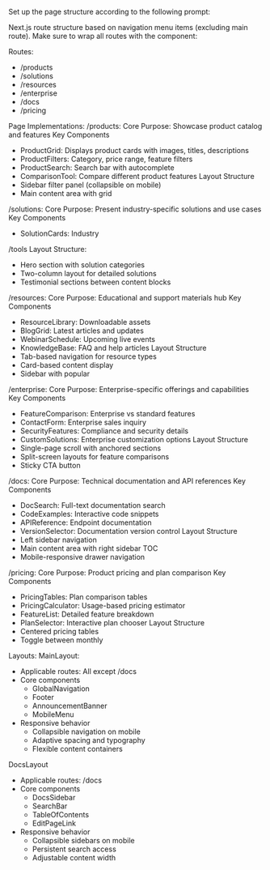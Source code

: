 Set up the page structure according to the following prompt:
   
<page-structure-prompt>
Next.js route structure based on navigation menu items (excluding main route). Make sure to wrap all routes with the component:

Routes:
- /products
- /solutions
- /resources
- /enterprise
- /docs
- /pricing

Page Implementations:
/products:
Core Purpose: Showcase product catalog and features
Key Components
- ProductGrid: Displays product cards with images, titles, descriptions
- ProductFilters: Category, price range, feature filters
- ProductSearch: Search bar with autocomplete
- ComparisonTool: Compare different product features
Layout Structure
- Sidebar filter panel (collapsible on mobile)
- Main content area with grid

/solutions:
Core Purpose: Present industry-specific solutions and use cases
Key Components
- SolutionCards: Industry

/tools
Layout Structure:
- Hero section with solution categories
- Two-column layout for detailed solutions
- Testimonial sections between content blocks

/resources:
Core Purpose: Educational and support materials hub
Key Components
- ResourceLibrary: Downloadable assets
- BlogGrid: Latest articles and updates
- WebinarSchedule: Upcoming live events
- KnowledgeBase: FAQ and help articles
Layout Structure
- Tab-based navigation for resource types
- Card-based content display
- Sidebar with popular

/enterprise:
Core Purpose: Enterprise-specific offerings and capabilities
Key Components
- FeatureComparison: Enterprise vs standard features
- ContactForm: Enterprise sales inquiry
- SecurityFeatures: Compliance and security details
- CustomSolutions: Enterprise customization options
Layout Structure
- Single-page scroll with anchored sections
- Split-screen layouts for feature comparisons
- Sticky CTA button

/docs:
Core Purpose: Technical documentation and API references
Key Components
- DocSearch: Full-text documentation search
- CodeExamples: Interactive code snippets
- APIReference: Endpoint documentation
- VersionSelector: Documentation version control
Layout Structure
- Left sidebar navigation
- Main content area with right sidebar TOC
- Mobile-responsive drawer navigation

/pricing:
Core Purpose: Product pricing and plan comparison
Key Components
- PricingTables: Plan comparison tables
- PricingCalculator: Usage-based pricing estimator
- FeatureList: Detailed feature breakdown
- PlanSelector: Interactive plan chooser
Layout Structure
- Centered pricing tables
- Toggle between monthly

Layouts:
MainLayout:
- Applicable routes: All except /docs
- Core components
  - GlobalNavigation
  - Footer
  - AnnouncementBanner
  - MobileMenu
- Responsive behavior
  - Collapsible navigation on mobile
  - Adaptive spacing and typography
  - Flexible content containers

DocsLayout
- Applicable routes: /docs
- Core components
  - DocsSidebar
  - SearchBar
  - TableOfContents
  - EditPageLink
- Responsive behavior
  - Collapsible sidebars on mobile
  - Persistent search access
  - Adjustable content width
</page-structure-prompt>